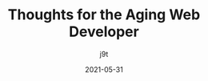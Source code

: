 ---
author: j9t
date: 2021-05-31
layout: post.njk
tags:
  - article
  - field
target_url: https://meiert.com/en/blog/the-aging-developer/
title: Thoughts for the Aging Web Developer
---